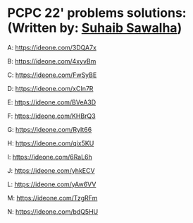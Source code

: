 # PCPC 22' problems solutions:(Written by: [Suhaib Sawalha](https://www.facebook.com/suhaib.sawalha.54))

A: https://ideone.com/3DQA7x

B: https://ideone.com/4xyvBm

C: https://ideone.com/FwSyBE

D: https://ideone.com/xCIn7R

E: https://ideone.com/BVeA3D

F: https://ideone.com/KHBrQ3

G: https://ideone.com/RyIt66

H: https://ideone.com/qix5KU

I: https://ideone.com/6RaL6h

J: https://ideone.com/yhkECV

L: https://ideone.com/yAw6VV

M: https://ideone.com/TzgRFm

N: https://ideone.com/bdQ5HU
